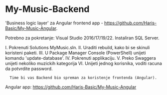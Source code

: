 # My-Music-Backend

'Business logic layer' za Angular frontend app - https://github.com/Haris-Basic/My-Music-Angular.

Potrebno za pokretanje: Visual Studio 2016/17/19/22.
Instaliran SQL Server.

I.   Pokrenuti Solutions MyMusic.sln.
II.  Uraditi rebuild, kako bi se skinuli koristeni paketi.
III. U Package Manager Console (PowerShell) unijeti komandu 'update-database'.
IV.  Pokrenuti applikaciju.
V.   Preko Swaggera unijeti nekoliko muzickih kategorija
VI.  Unijeti jednog korisnika, voditi racuna da potvrdite password.
      
      Time bi vas Backend bio spreman za koristenje frontenda (Angular).
      
Angular app: https://github.com/Haris-Basic/My-Music-Angular
